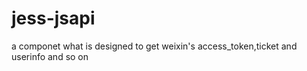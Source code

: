 # jess-jsapi
a componet what is designed to get weixin's access_token,ticket and userinfo  and so on
